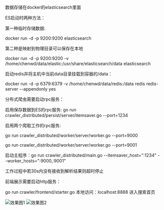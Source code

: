 数据存储在docker的elasticsearch里面

ES启动时两种方法：

第一种临时存储数据:

docker run -d -p 9200:9200 elasticsearch

第二种是映射到物理目录可以保存在本地

docker run -d -p 9200:9200 -v /home/chenwd/data/elastic:/usr/share/elasticsearch/data elasticsearch

启动redis并将主机中当前data目录挂载到容器的/data：

docker run -d -p 6379:6379 -v /home/chenwd/data/redis:/data  redis redis-server --appendonly yes

分布式爬虫需要启动rpc服务：

启用保存数据到ES的rpc服务:
go run crawler_distributed/persist/server/itemsaver.go --port=1234

启用两个爬取工作的rpc服务:

go run crawler_distributed/worker/server/worker.go --port=9000

go run crawler_distributed/worker/server/worker.go --port=9001

启动主程序：go run crawler_distributed/main.go --itemsaver_host=":1234" --worker_hosts=":9000,:9001"

工作过程中若30s内没有接收到解析结果则超时停止

前端展示需要启动http服务：

go run crawler/frontend/starter.go
本地访问：localhost:8888 进入搜索首页

![效果图1](https://github.com/ryan1943/learncrawler/blob/master/%E5%89%8D%E7%AB%AF%E5%B1%95%E7%A4%BA%E6%95%88%E6%9E%9C%E5%9B%BE1.png)
![效果图2](https://github.com/ryan1943/learncrawler/blob/master/%E5%89%8D%E7%AB%AF%E5%B1%95%E7%A4%BA%E6%95%88%E6%9E%9C%E5%9B%BE2.png)



